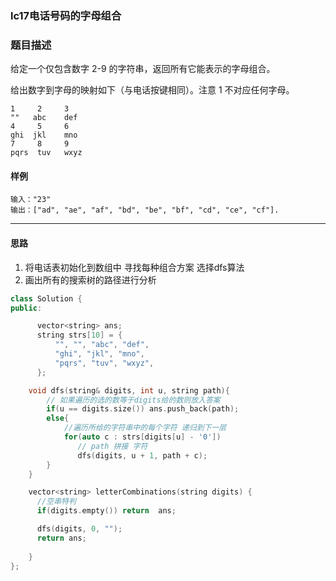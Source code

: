 ### lc17电话号码的字母组合

### 题目描述
给定一个仅包含数字 2-9 的字符串，返回所有它能表示的字母组合。

给出数字到字母的映射如下（与电话按键相同）。注意 1 不对应任何字母。
```
1     2     3 
""   abc    def
4     5     6
ghi  jkl    mno
7     8     9
pqrs  tuv   wxyz
```


#### 样例

```
输入："23"
输出：["ad", "ae", "af", "bd", "be", "bf", "cd", "ce", "cf"].
```

----------
#### 思路
1. 将电话表初始化到数组中 寻找每种组合方案 选择dfs算法
2. 画出所有的搜索树的路径进行分析
```c++
class Solution {
public:

      vector<string> ans;
      string strs[10] = {
          "", "", "abc", "def",
          "ghi", "jkl", "mno",
          "pqrs", "tuv", "wxyz",
      };

    void dfs(string& digits, int u, string path){
        // 如果遍历的选的数等于digits给的数则放入答案
        if(u == digits.size()) ans.push_back(path);
        else{
            //遍历所给的字符串中的每个字符 递归到下一层
            for(auto c : strs[digits[u] - '0'])
               // path 拼接 字符
               dfs(digits, u + 1, path + c);
        }
    }

    vector<string> letterCombinations(string digits) {
      //空串特判
      if(digits.empty()) return  ans;

      dfs(digits, 0, "");
      return ans;
       
    }
};
```